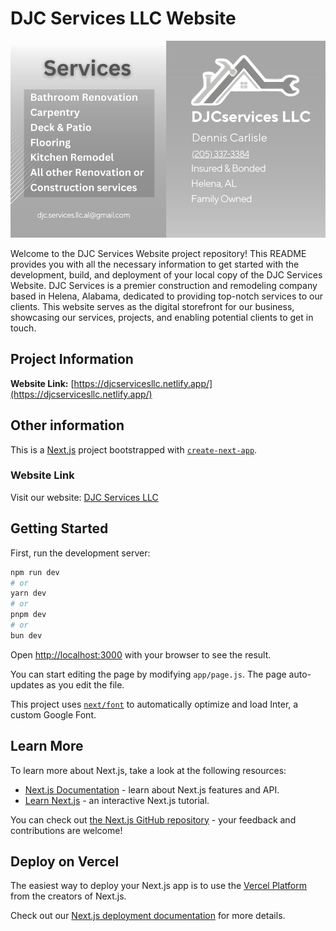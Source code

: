 # DJC Services LLC Website

![DJC Services Website Thumbnail](./public/img/djc-site-thumbnail.png)

Welcome to the DJC Services Website project repository! This README provides you with all the necessary information to get started with the development, build, and deployment of your local copy of the DJC Services Website. DJC Services is a premier construction and remodeling company based in Helena, Alabama, dedicated to providing top-notch services to our clients. This website serves as the digital storefront for our business, showcasing our services, projects, and enabling potential clients to get in touch.

## Project Information

**Website Link:** [https://djcservicesllc.netlify.app/](https://djcservicesllc.netlify.app/)

## Other information

This is a [Next.js](https://nextjs.org/) project bootstrapped with [`create-next-app`](https://github.com/vercel/next.js/tree/canary/packages/create-next-app).

### Website Link

Visit our website: [DJC Services LLC](https://djcservicesllc.netlify.app/)

## Getting Started

First, run the development server:

```bash
npm run dev
# or
yarn dev
# or
pnpm dev
# or
bun dev
```

Open [http://localhost:3000](http://localhost:3000) with your browser to see the result.

You can start editing the page by modifying `app/page.js`. The page auto-updates as you edit the file.

This project uses [`next/font`](https://nextjs.org/docs/basic-features/font-optimization) to automatically optimize and load Inter, a custom Google Font.

## Learn More

To learn more about Next.js, take a look at the following resources:

- [Next.js Documentation](https://nextjs.org/docs) - learn about Next.js features and API.
- [Learn Next.js](https://nextjs.org/learn) - an interactive Next.js tutorial.

You can check out [the Next.js GitHub repository](https://github.com/vercel/next.js/) - your feedback and contributions are welcome!

## Deploy on Vercel

The easiest way to deploy your Next.js app is to use the [Vercel Platform](https://vercel.com/new?utm_medium=default-template&filter=next.js&utm_source=create-next-app&utm_campaign=create-next-app-readme) from the creators of Next.js.

Check out our [Next.js deployment documentation](https://nextjs.org/docs/deployment) for more details.
